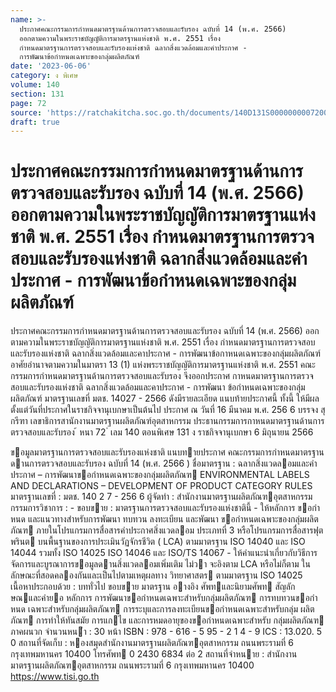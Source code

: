 ```yaml
---
name: >-
  ประกาศคณะกรรมการกำหนดมาตรฐานด้านการตรวจสอบและรับรอง ฉบับที่ 14 (พ.ศ. 2566)
  ออกตามความในพระราชบัญญัติการมาตรฐานแห่งชาติ พ.ศ. 2551 เรื่อง
  กำหนดมาตรฐานการตรวจสอบและรับรองแห่งชาติ ฉลากสิ่งแวดล้อมและคำประกาศ -
  การพัฒนาข้อกำหนดเฉพาะของกลุ่มผลิตภัณฑ์
date: '2023-06-06'
category: ง พิเศษ
volume: 140
section: 131
page: 72
source: 'https://ratchakitcha.soc.go.th/documents/140D131S0000000007200.pdf'
draft: true
---
```


# ประกาศคณะกรรมการกำหนดมาตรฐานด้านการตรวจสอบและรับรอง ฉบับที่ 14 (พ.ศ. 2566) ออกตามความในพระราชบัญญัติการมาตรฐานแห่งชาติ พ.ศ. 2551 เรื่อง กำหนดมาตรฐานการตรวจสอบและรับรองแห่งชาติ ฉลากสิ่งแวดล้อมและคำประกาศ - การพัฒนาข้อกำหนดเฉพาะของกลุ่มผลิตภัณฑ์

ประกาศคณะกรรมการกำหนดมาตรฐานด้านการตรวจสอบและรับรอง ฉบับที่ 14 (พ.ศ. 2566) ออกตามความในพระราชบัญญัติการมาตรฐานแห่งชาติ พ.ศ. 2551 เรื่อง กำหนดมาตรฐานการตรวจสอบและรับรองแห่งชาติ ฉลากสิ่งแวดล้อมและคาประกาศ - การพัฒนาข้อกาหนดเฉพาะของกลุ่มผลิตภัณฑ์ อาศัยอำนาจตามความในมาตรา 13 (1) แห่งพระราชบัญญัติการมาตรฐานแห่งชาติ พ.ศ. 2551 คณะกรรมการกำหนดมาตรฐานด้านการตรวจสอบและรับรอง จึงออกประกาศ กาหนดมาตรฐานการตรวจสอบและรับรองแห่งชาติ ฉลากสิ่งแวดล้อมและคาประกาศ - การพัฒนา ข้อกำหนดเฉพาะของกลุ่มผลิตภัณฑ์ มาตรฐานเลขที่ มตช. 14027 - 2566 ดังมีรายละเอียด แนบท้ายประกาศนี้ ทั้งนี้ ให้มีผลตั้งแต่วันที่ประกาศในราชกิจจานุเบกษาเป็นต้นไป ประกาศ ณ วันที่ 16 มีนาคม พ.ศ. 256 6 บรรจง สุกรีฑา เลขาธิการสานักงานมาตรฐานผลิตภัณฑ์อุตสาหกรรม ประธานกรรมการกาหนดมาตรฐานด้านการตรวจสอบและรับรอง ้ หนา 72 ่ เลม 140 ตอนพิเศษ 131 ง ราชกิจจานุเบกษา 6 มิถุนายน 2566

ขอมูลมาตรฐานการตรวจสอบและรับรองแห่งชาติ แนบทายประกาศ คณะกรรมการกําหนดมาตรฐานดานการตรวจสอบและรับรอง ฉบับที่ 14 (พ.ศ. 2566 ) ชื่อมาตรฐาน : ฉลากสิ่งแวดลอมและคําประกาศ – การพัฒนาขอกําหนดเฉพาะของกลุ่มผลิตภัณฑ ENVIRONMENTAL LABELS AND DECLARATIONS – DEVELOPMENT OF PRODUCT CATEGORY RULES มาตรฐานเลขที่ : มตช. 140 2 7 - 256 6 ผู้จัดทํา : สํานักงานมาตรฐานผลิตภัณฑอุตสาหกรรม กรรมการวิชาการ : - ขอบขาย : มาตรฐานการตรวจสอบและรับรองแห่งชาตินี้ - ให้หลักการ ขอกําหนด และแนวทางสําหรับการพัฒนา ทบทวน ลงทะเบียน และพัฒนา ขอกําหนดเฉพาะของกลุ่มผลิตภัณฑ ภายในโปรแกรมการสื่อสารคําประกาศสิ่งแวดลอม ประเภทที่ 3 หรือโปรแกรมการสื่อสารฟุตพรินต บนพื้นฐานของการประเมินวัฏจักรชีวิต ( LCA) ตามมาตรฐาน ISO 14040 และ ISO 14044 รวมทั้ง ISO 14025 ISO 14046 และ ISO/TS 14067 - ให้คําแนะนําเกี่ยวกับวิธีการจัดการและบูรณาการขอมูลดานสิ่งแวดลอมเพิ่มเติม ไม่วา จะอิงตาม LCA หรือไม่ก็ตาม ในลักษณะที่สอดคลองกันและเป็นไปตามเหตุผลทาง วิทยาศาสตร ตามมาตรฐาน ISO 14025 เนื้อหาประกอบด้วย : บททั่วไป ขอบขาย มาตรฐาน อางอิง ศัพทและนิยามศัพท สัญลักษณและคํายอ หลักการ การพัฒนาขอกําหนดเฉพาะสําหรับกลุ่มผลิตภัณฑ การทบทวนขอกําหนด เฉพาะสําหรับกลุ่มผลิตภัณฑ การระบุและการลงทะเบียนขอกําหนดเฉพาะสําหรับกลุ่ม ผลิตภัณฑ การทําให้ทันสมัย การแกไข และการหมดอายุของขอกําหนดเฉพาะสําหรับ กลุ่มผลิตภัณฑ ภาคผนวก จํานวนหนำ : 30 หน้า ISBN : 978 - 616 - 5 95 - 2 1 4 - 9 ICS : 13.020. 5 0 สถานที่จัดเก็บ : หองสมุดสํานักงานมาตรฐานผลิตภัณฑอุตสาหกรรม ถนนพระรามที่ 6 กรุงเทพมหานคร 10400 โทรศัพท 0 2430 6834 ต่อ 2 สถานที่จําหนาย : สํานักงานมาตรฐานผลิตภัณฑอุตสาหกรรม ถนนพระรามที่ 6 กรุงเทพมหานคร 10400 https://www.tisi.go.th
